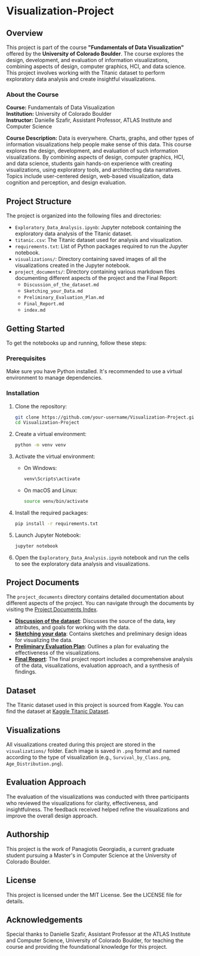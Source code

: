 # Visualization-Project

## Overview
This project is part of the course **"Fundamentals of Data Visualization"** offered by the **University of Colorado Boulder**. The course explores the design, development, and evaluation of information visualizations, combining aspects of design, computer graphics, HCI, and data science. This project involves working with the Titanic dataset to perform exploratory data analysis and create insightful visualizations.

### About the Course
**Course:** Fundamentals of Data Visualization  
**Institution:** University of Colorado Boulder  
**Instructor:** Danielle Szafir, Assistant Professor, ATLAS Institute and Computer Science

**Course Description:**
Data is everywhere. Charts, graphs, and other types of information visualizations help people make sense of this data. This course explores the design, development, and evaluation of such information visualizations. By combining aspects of design, computer graphics, HCI, and data science, students gain hands-on experience with creating visualizations, using exploratory tools, and architecting data narratives. Topics include user-centered design, web-based visualization, data cognition and perception, and design evaluation.

## Project Structure
The project is organized into the following files and directories:

- `Exploratory_Data_Analysis.ipynb`: Jupyter notebook containing the exploratory data analysis of the Titanic dataset.
- `titanic.csv`: The Titanic dataset used for analysis and visualization.
- `requirements.txt`: List of Python packages required to run the Jupyter notebook.
- `visualizations/`: Directory containing saved images of all the visualizations created in the Jupyter notebook.
- `project_documents/`: Directory containing various markdown files documenting different aspects of the project and the Final Report:
    - `Discussion_of_the_dataset.md`
    - `Sketching_your_Data.md`
    - `Preliminary_Evaluation_Plan.md`
    - `Final_Report.md`
    - `index.md`

## Getting Started
To get the notebooks up and running, follow these steps:

### Prerequisites
Make sure you have Python installed. It's recommended to use a virtual environment to manage dependencies.

### Installation
1. Clone the repository:
    ```sh
    git clone https://github.com/your-username/Visualization-Project.git
    cd Visualization-Project
    ```

2. Create a virtual environment:
    ```sh
    python -m venv venv
    ```

3. Activate the virtual environment:
    - On Windows:
        ```sh
        venv\Scripts\activate
        ```
    - On macOS and Linux:
        ```sh
        source venv/bin/activate
        ```

4. Install the required packages:
    ```sh
    pip install -r requirements.txt
    ```

5. Launch Jupyter Notebook:
    ```sh
    jupyter notebook
    ```

6. Open the `Exploratory_Data_Analysis.ipynb` notebook and run the cells to see the exploratory data analysis and visualizations.

## Project Documents
The `project_documents` directory contains detailed documentation about different aspects of the project. You can navigate through the documents by visiting the [Project Documents Index](project_documents/index.md).

- **[Discussion of the dataset](project_documents/Discussion_of_the_dataset.md)**: Discusses the source of the data, key attributes, and goals for working with the data.
- **[Sketching your data](project_documents/Sketching_your_Data.md)**: Contains sketches and preliminary design ideas for visualizing the data.
- **[Preliminary Evaluation Plan](project_documents/Preliminary_Evaluation_Plan.md)**: Outlines a plan for evaluating the effectiveness of the visualizations.
- **[Final Report](Final_Report.md)**: The final project report includes a comprehensive analysis of the data, visualizations, evaluation approach, and a synthesis of findings.

## Dataset
The Titanic dataset used in this project is sourced from Kaggle. You can find the dataset at [Kaggle Titanic Dataset](https://www.kaggle.com/datasets/brendan45774/test-file/data).

## Visualizations
All visualizations created during this project are stored in the `visualizations/` folder. Each image is saved in `.png` format and named according to the type of visualization (e.g., `Survival_by_Class.png`, `Age_Distribution.png`).

## Evaluation Approach
The evaluation of the visualizations was conducted with three participants who reviewed the visualizations for clarity, effectiveness, and insightfulness. The feedback received helped refine the visualizations and improve the overall design approach.

## Authorship
This project is the work of Panagiotis Georgiadis, a current graduate student pursuing a Master's in Computer Science at the University of Colorado Boulder.

## License
This project is licensed under the MIT License. See the LICENSE file for details.

## Acknowledgements
Special thanks to Danielle Szafir, Assistant Professor at the ATLAS Institute and Computer Science, University of Colorado Boulder, for teaching the course and providing the foundational knowledge for this project.
